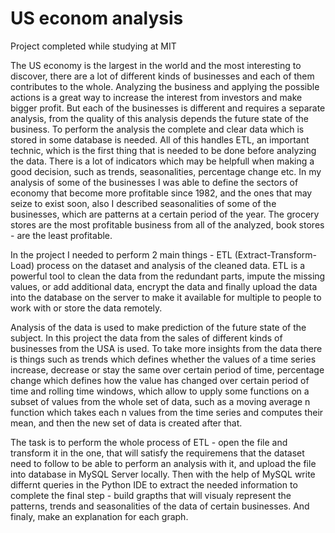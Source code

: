 # US econom analysis

Project completed while studying at MIT

The US economy is the largest in the world and the most interesting to discover, there are a lot of different kinds of businesses and each of them contributes to the whole. Analyzing the business and applying the possible actions is a great way to increase the interest from investors and make bigger profit. But each of the businesses is different and requires a separate analysis, from the quality of this analysis depends the future state of the business. To perform the analysis the complete and clear data which is stored in some database is needed. All of this handles ETL, an important technic, which is the first thing that is needed to be done before analyzing the data. There is a lot of indicators which may be helpfull when making a good decision, such as trends, seasonalities, percentage change etc. In my analysis of some of the businesses I was able to define the sectors of economy that become more profitable since 1982, and the ones that may seize to exist soon, also I described seasonalities of some of the businesses, which are patterns at a certain period of the year. The grocery stores are the most profitable business from all of the analyzed, book stores - are the least profitable.

In the project I needed to perform 2 main things - ETL (Extract-Transform-Load) process on the dataset and analysis of the cleaned data. ETL is a powerful tool to clean the data from the redundant parts, impute the missing values, or add additional data, encrypt the data and finally upload the data into the database on the server to make it available for multiple to people to work with or store the data remotely.

Analysis of the data is used to make prediction of the future state of the subject. In this project the data from the sales of different kinds of businesses from the USA is used. To take more insights from the data there is things such as trends which defines whether the values of a time series increase, decrease or stay the same over certain period of time, percentage change which defines how the value has changed over certain period of time and rolling time windows, which allow to upply some functions on a subset of values from the whole set of data, such as a moving average n function which takes each n values from the time series and computes their mean, and then the new set of data is created after that.

The task is to perform the whole process of ETL - open the file and transform it in the one, that will satisfy the requiremens that the dataset need to follow to be able to perform an analysis with it, and upload the file into database in MySQL Server locally. Then with the help of MySQL write differnt queries in the Python IDE to extract the needed information to complete the final step - build grapths that will visualy represent the patterns, trends and seasonalities of the data of certain businesses. And finaly, make an explanation for each graph.
